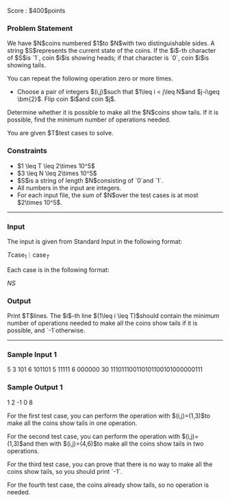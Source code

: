 
<div>

<span>

<span>

<p>
Score : $400$points
</p>

<div>

<section>

### **Problem Statement**

<p>
We have $N$coins numbered $1$to $N$with two distinguishable sides. A string $S$represents the current state of the coins. If the $i$-th character of $S$is `1`, coin $i$is showing heads; if that character is `0`, coin $i$is showing tails.
</p>

<p>
You can repeat the following operation zero or more times.
</p>

<ul>

<li>
Choose a pair of integers $(i,j)$such that $1\leq i < j\leq N$and $j-i\geq \bm{2}$. Flip coin $i$and coin $j$.
</li>

</ul>

<p>
Determine whether it is possible to make all the $N$coins show tails. If it is possible, find the minimum number of operations needed.
</p>

<p>
You are given $T$test cases to solve.
</p>

</section>

</div>

<div>

<section>

### **Constraints**

<ul>

<li>
$1 \leq T  \leq 2\times 10^5$
</li>

<li>
$3 \leq N  \leq 2\times 10^5$
</li>

<li>
$S$is a string of length $N$consisting of `0`and `1`.
</li>

<li>
All numbers in the input are integers.
</li>

<li>
For each input file, the sum of $N$over the test cases is at most $2\times 10^5$.
</li>

</ul>

</section>

</div>

---

<div>

<div>

<section>

### **Input**

<p>
The input is given from Standard Input in the following format:
</p>

<div>

$T$$\mathrm{case}_1$$\vdots$$\mathrm{case}_T$
</div>

<p>
​
Each case is in the following format:
</p>

<div>

$N$$S$
</div>

</section>

</div>

<div>

<section>

### **Output**

<p>
Print $T$lines. The $i$-th line $(1\leq i \leq T)$should contain the minimum number of operations needed to make all the coins show tails if it is possible, and `-1`otherwise.
</p>

</section>

</div>

</div>

---

<div>

<section>

### **Sample Input 1**

<div>

5
3
101
6
101101
5
11111
6
000000
30
111011100110101100101000000111

</div>

</section>

</div>

<div>

<section>

### **Sample Output 1**

<div>

1
2
-1
0
8

</div>

<p>
For the first test case, you can perform the operation with $(i,j)=(1,3)$to make all the coins show tails in one operation.
</p>

<p>
For the second test case, you can perform the operation with $(i,j)=(1,3)$and then with $(i,j)=(4,6)$to make all the coins show tails in two operations.
</p>

<p>
For the third test case, you can prove that there is no way to make all the coins show tails, so you should print `-1`.
</p>

<p>
For the fourth test case, the coins already show tails, so no operation is needed.
</p>

</section>

</div>

</span>

</span>

</div>
